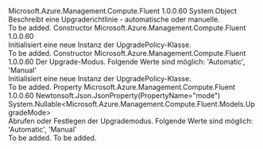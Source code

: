 <Type Name="UpgradePolicy" FullName="Microsoft.Azure.Management.Compute.Fluent.Models.UpgradePolicy">
  <TypeSignature Language="C#" Value="public class UpgradePolicy" />
  <TypeSignature Language="ILAsm" Value=".class public auto ansi beforefieldinit UpgradePolicy extends System.Object" />
  <TypeSignature Language="DocId" Value="T:Microsoft.Azure.Management.Compute.Fluent.Models.UpgradePolicy" />
  <TypeSignature Language="VB.NET" Value="Public Class UpgradePolicy" />
  <TypeSignature Language="F#" Value="type UpgradePolicy = class" />
  <AssemblyInfo>
    <AssemblyName>Microsoft.Azure.Management.Compute.Fluent</AssemblyName>
    <AssemblyVersion>1.0.0.60</AssemblyVersion>
  </AssemblyInfo>
  <Base>
    <BaseTypeName>System.Object</BaseTypeName>
  </Base>
  <Interfaces />
  <Docs>
    <summary>
            Beschreibt eine Upgraderichtlinie - automatische oder manuelle.
            </summary>
    <remarks>To be added.</remarks>
  </Docs>
  <Members>
    <Member MemberName=".ctor">
      <MemberSignature Language="C#" Value="public UpgradePolicy ();" />
      <MemberSignature Language="ILAsm" Value=".method public hidebysig specialname rtspecialname instance void .ctor() cil managed" />
      <MemberSignature Language="DocId" Value="M:Microsoft.Azure.Management.Compute.Fluent.Models.UpgradePolicy.#ctor" />
      <MemberSignature Language="VB.NET" Value="Public Sub New ()" />
      <MemberType>Constructor</MemberType>
      <AssemblyInfo>
        <AssemblyName>Microsoft.Azure.Management.Compute.Fluent</AssemblyName>
        <AssemblyVersion>1.0.0.60</AssemblyVersion>
      </AssemblyInfo>
      <Parameters />
      <Docs>
        <summary>
            Initialisiert eine neue Instanz der UpgradePolicy-Klasse.
            </summary>
        <remarks>To be added.</remarks>
      </Docs>
    </Member>
    <Member MemberName=".ctor">
      <MemberSignature Language="C#" Value="public UpgradePolicy (Nullable&lt;Microsoft.Azure.Management.Compute.Fluent.Models.UpgradeMode&gt; mode = null);" />
      <MemberSignature Language="ILAsm" Value=".method public hidebysig specialname rtspecialname instance void .ctor(valuetype System.Nullable`1&lt;valuetype Microsoft.Azure.Management.Compute.Fluent.Models.UpgradeMode&gt; mode) cil managed" />
      <MemberSignature Language="DocId" Value="M:Microsoft.Azure.Management.Compute.Fluent.Models.UpgradePolicy.#ctor(System.Nullable{Microsoft.Azure.Management.Compute.Fluent.Models.UpgradeMode})" />
      <MemberSignature Language="VB.NET" Value="Public Sub New (Optional mode As Nullable(Of UpgradeMode) = null)" />
      <MemberSignature Language="F#" Value="new Microsoft.Azure.Management.Compute.Fluent.Models.UpgradePolicy : Nullable&lt;Microsoft.Azure.Management.Compute.Fluent.Models.UpgradeMode&gt; -&gt; Microsoft.Azure.Management.Compute.Fluent.Models.UpgradePolicy" Usage="new Microsoft.Azure.Management.Compute.Fluent.Models.UpgradePolicy mode" />
      <MemberType>Constructor</MemberType>
      <AssemblyInfo>
        <AssemblyName>Microsoft.Azure.Management.Compute.Fluent</AssemblyName>
        <AssemblyVersion>1.0.0.60</AssemblyVersion>
      </AssemblyInfo>
      <Parameters>
        <Parameter Name="mode" Type="System.Nullable&lt;Microsoft.Azure.Management.Compute.Fluent.Models.UpgradeMode&gt;" />
      </Parameters>
      <Docs>
        <param name="mode">Der Upgrade-Modus. Folgende Werte sind möglich: 'Automatic', 'Manual'</param>
        <summary>
            Initialisiert eine neue Instanz der UpgradePolicy-Klasse.
            </summary>
        <remarks>To be added.</remarks>
      </Docs>
    </Member>
    <Member MemberName="Mode">
      <MemberSignature Language="C#" Value="public Nullable&lt;Microsoft.Azure.Management.Compute.Fluent.Models.UpgradeMode&gt; Mode { get; set; }" />
      <MemberSignature Language="ILAsm" Value=".property instance valuetype System.Nullable`1&lt;valuetype Microsoft.Azure.Management.Compute.Fluent.Models.UpgradeMode&gt; Mode" />
      <MemberSignature Language="DocId" Value="P:Microsoft.Azure.Management.Compute.Fluent.Models.UpgradePolicy.Mode" />
      <MemberSignature Language="VB.NET" Value="Public Property Mode As Nullable(Of UpgradeMode)" />
      <MemberSignature Language="F#" Value="member this.Mode : Nullable&lt;Microsoft.Azure.Management.Compute.Fluent.Models.UpgradeMode&gt; with get, set" Usage="Microsoft.Azure.Management.Compute.Fluent.Models.UpgradePolicy.Mode" />
      <MemberType>Property</MemberType>
      <AssemblyInfo>
        <AssemblyName>Microsoft.Azure.Management.Compute.Fluent</AssemblyName>
        <AssemblyVersion>1.0.0.60</AssemblyVersion>
      </AssemblyInfo>
      <Attributes>
        <Attribute>
          <AttributeName>Newtonsoft.Json.JsonProperty(PropertyName="mode")</AttributeName>
        </Attribute>
      </Attributes>
      <ReturnValue>
        <ReturnType>System.Nullable&lt;Microsoft.Azure.Management.Compute.Fluent.Models.UpgradeMode&gt;</ReturnType>
      </ReturnValue>
      <Docs>
        <summary>
            Abrufen oder Festlegen der Upgrademodus. Folgende Werte sind möglich: 'Automatic', 'Manual'
            </summary>
        <value>To be added.</value>
        <remarks>To be added.</remarks>
      </Docs>
    </Member>
  </Members>
</Type>